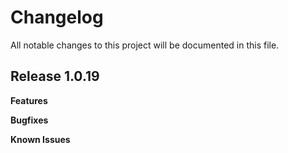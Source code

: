 # Changelog

All notable changes to this project will be documented in this file.

## Release 1.0.19

**Features**

**Bugfixes**

**Known Issues**

